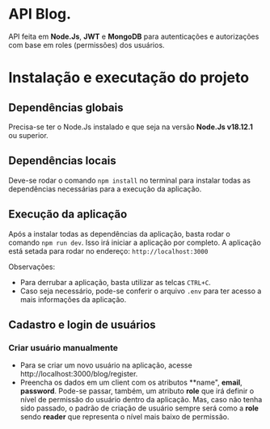 # API Blog.
API feita em **Node.Js**, **JWT** e **MongoDB** para autenticações e autorizações com base em roles (permissões) dos usuários.

# Instalação e executação do projeto
## Dependências globais
Precisa-se ter o Node.Js instalado e que seja na versão **Node.Js v18.12.1** ou superior.

## Dependências locais
Deve-se rodar o comando ``` npm install ``` no terminal para instalar todas as dependências necessárias para a execução da aplicação.

## Execução da aplicação
Após a instalar todas as dependências da aplicação, basta rodar o comando ```npm run dev```. Isso irá iniciar a aplicação por completo.
A aplicação está setada para rodar no endereço: 
```http://localhost:3000```

Observações:
* Para derrubar a aplicação, basta utilizar as telcas ```CTRL+C```.
* Caso seja necessário, pode-se conferir o arquivo ```.env``` para ter acesso a mais informações da aplicação.

## Cadastro e login de usuários
### Criar usuário manualmente
* Para se criar um novo usuário na aplicação, acesse http://localhost:3000/blog/register.
* Preencha os dados em um client com os atributos **name", **email**, **password**. Pode-se passar, também, um atributo **role** que irá definir o nível de permissão do usuário dentro da aplicação. Mas, caso não tenha sido passado, o padrão de criação de usuário sempre será como a **role** sendo **reader** que representa o nível mais baixo de permissão.
